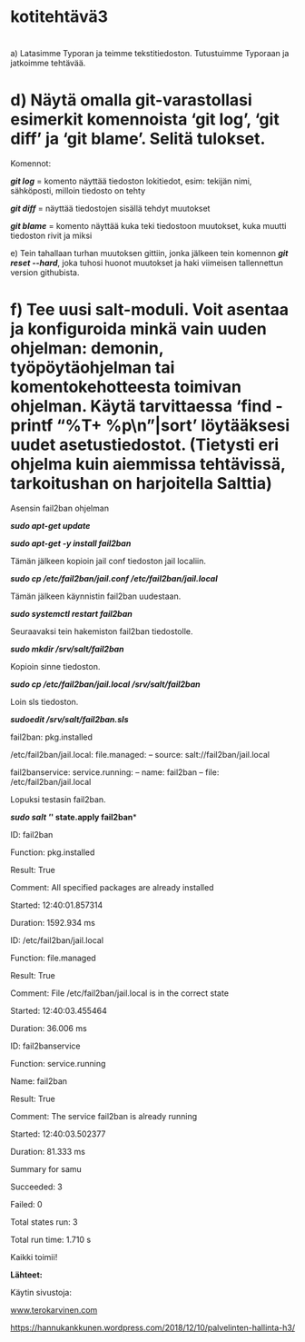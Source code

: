 # kotitehtävä3

# 

a) Latasimme Typoran ja teimme tekstitiedoston. Tutustuimme Typoraan ja jatkoimme tehtävää.

# d) Näytä omalla git-varastollasi esimerkit komennoista ‘git log’, ‘git diff’ ja ‘git blame’. Selitä tulokset.

Komennot:

***git log*** = komento näyttää tiedoston lokitiedot, esim: tekijän nimi, sähköposti, milloin tiedosto on tehty

***git diff*** = näyttää tiedostojen sisällä tehdyt muutokset

***git blame*** = komento näyttää kuka teki tiedostoon muutokset, kuka muutti tiedoston rivit ja miksi



e) Tein tahallaan turhan muutoksen gittiin, jonka jälkeen tein komennon ***git reset --hard***, joka tuhosi huonot muutokset ja haki viimeisen tallennettun version githubista.



# f) Tee uusi salt-moduli. Voit asentaa ja konfiguroida minkä vain uuden ohjelman: demonin, työpöytäohjelman tai komentokehotteesta toimivan ohjelman. Käytä tarvittaessa ‘find -printf “%T+ %p\n”|sort’ löytääksesi uudet asetustiedostot. (Tietysti eri ohjelma kuin aiemmissa tehtävissä, tarkoitushan on harjoitella Salttia)

Asensin fail2ban ohjelman

***sudo apt-get update***

***sudo apt-get -y install fail2ban***

Tämän jälkeen kopioin jail conf tiedoston jail localiin.

***sudo cp /etc/fail2ban/jail.conf /etc/fail2ban/jail.local***

Tämän jälkeen käynnistin fail2ban uudestaan.

***sudo systemctl restart fail2ban***

Seuraavaksi tein hakemiston fail2ban tiedostolle.

***sudo mkdir /srv/salt/fail2ban***

Kopioin sinne tiedoston.

***sudo cp /etc/fail2ban/jail.local /srv/salt/fail2ban***

Loin sls tiedoston.

***sudoedit /srv/salt/fail2ban.sls***

fail2ban:
  pkg.installed

/etc/fail2ban/jail.local:
  file.managed:
    – source: salt://fail2ban/jail.local

fail2banservice:
  service.running:
    – name: fail2ban
    – file: /etc/fail2ban/jail.local

Lopuksi testasin fail2ban.

***sudo salt '*' state.apply fail2ban***

ID: fail2ban

Function: pkg.installed

Result: True

Comment: All specified packages are already installed

Started: 12:40:01.857314

Duration: 1592.934 ms



ID: /etc/fail2ban/jail.local

Function: file.managed

Result: True

Comment: File /etc/fail2ban/jail.local is in the correct state

Started: 12:40:03.455464

Duration: 36.006 ms



ID: fail2banservice

Function: service.running

Name: fail2ban

Result: True

Comment: The service fail2ban is already running

Started: 12:40:03.502377

Duration: 81.333 ms



Summary for samu



Succeeded: 3

Failed: 0

Total states run: 3

Total run time: 1.710 s



Kaikki toimii!



**Lähteet:**

Käytin sivustoja:

www.terokarvinen.com

https://hannukankkunen.wordpress.com/2018/12/10/palvelinten-hallinta-h3/

